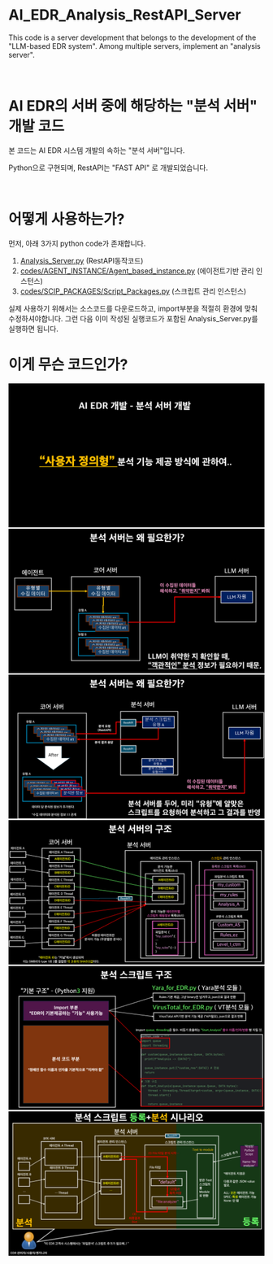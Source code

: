 # AI_EDR_Analysis_RestAPI_Server
This code is a server development that belongs to the development of the "LLM-based EDR system". Among multiple servers, implement an "analysis server".

</br>

# AI EDR의 서버 중에 해당하는 "분석 서버" 개발 코드
본 코드는 AI EDR 시스템 개발의 속하는 "분석 서버"입니다.

Python으로 구현되며, RestAPI는 "FAST API" 로 개발되었습니다.

</br>

# 어떻게 사용하는가? 

먼저, 아래 3가지 python code가 존재합니다.

1. [Analysis_Server.py](https://github.com/lastime1650/AI_EDR_Analysis_RestAPI_Server/blob/main/codes/Analysis_Server.py) (RestAPI동작코드)
2. [codes/AGENT_INSTANCE/Agent_based_instance.py](https://github.com/lastime1650/AI_EDR_Analysis_RestAPI_Server/blob/main/codes/AGENT_INSTANCE/Agent_based_instance.py) (에이전트기반 관리 인스턴스)
3. [codes/SCIP_PACKAGES/Script_Packages.py](https://github.com/lastime1650/AI_EDR_Analysis_RestAPI_Server/blob/main/codes/SCRIPT_PACKAGES/Script_Packages.py) (스크립트 관리 인스턴스)

실제 사용하기 위해서는 소스코드를 다운로드하고, import부분을 적절히 환경에 맞춰 수정하셔야합니다.
그런 다음 이미 작성된 실행코드가 포함된 Analysis_Server.py를 실행하면 됩니다.

# 이게 무슨 코드인가? 

![initial](https://github.com/lastime1650/AI_EDR_Analysis_RestAPI_Server/blob/main/images/%EC%8A%AC%EB%9D%BC%EC%9D%B4%EB%93%9C1.PNG)
![initial](https://github.com/lastime1650/AI_EDR_Analysis_RestAPI_Server/blob/main/images/%EC%8A%AC%EB%9D%BC%EC%9D%B4%EB%93%9C2.PNG)
![initial](https://github.com/lastime1650/AI_EDR_Analysis_RestAPI_Server/blob/main/images/%EC%8A%AC%EB%9D%BC%EC%9D%B4%EB%93%9C3.PNG)
![initial](https://github.com/lastime1650/AI_EDR_Analysis_RestAPI_Server/blob/main/images/%EC%8A%AC%EB%9D%BC%EC%9D%B4%EB%93%9C4.PNG)
![initial](https://github.com/lastime1650/AI_EDR_Analysis_RestAPI_Server/blob/main/images/%EC%8A%AC%EB%9D%BC%EC%9D%B4%EB%93%9C5.PNG)
![initial](https://github.com/lastime1650/AI_EDR_Analysis_RestAPI_Server/blob/main/images/%EC%8A%AC%EB%9D%BC%EC%9D%B4%EB%93%9C6.PNG)
